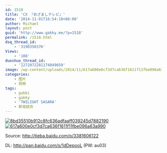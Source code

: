 ```yaml
---
id: 1518
title: 'CX 『めざましテレビ』'
date: '2014-11-01T16:54:10+08:00'
author: Michael
layout: post
guid: 'http://www.gakky.me/?p=1518'
permalink: /1518.html
dsq_thread_id:
    - '3190350376'
Views:
    - '108'
duoshuo_thread_id:
    - '1272072281174049659'
image: /wp-content/uploads/2014/11/617a600e0cf3d7ca636f1611f11fbe096a63a990.jpg
categories:
    - 图片
    - 视频
tags:
    - gakki
    - gakky
    - 'TWILIGHT SASARA'
    - 新垣结衣
---
```


[![8bd35510b912c8fc636adfaaff039245d7882190](http://www.yui-aragaki.org/wp-content/uploads/2014/11/8bd35510b912c8fc636adfaaff039245d7882190.jpg)](http://www.yui-aragaki.org/wp-content/uploads/2014/11/8bd35510b912c8fc636adfaaff039245d7882190.jpg "8bd35510b912c8fc636adfaaff039245d7882190") [![617a600e0cf3d7ca636f1611f11fbe096a63a990](http://www.yui-aragaki.org/wp-content/uploads/2014/11/617a600e0cf3d7ca636f1611f11fbe096a63a990.jpg)](http://www.yui-aragaki.org/wp-content/uploads/2014/11/617a600e0cf3d7ca636f1611f11fbe096a63a990.jpg "617a600e0cf3d7ca636f1611f11fbe096a63a990")

Source: <http://tieba.baidu.com/p/3381606122>

DL: <http://pan.baidu.com/s/1dDepooL> (PW: au03)
